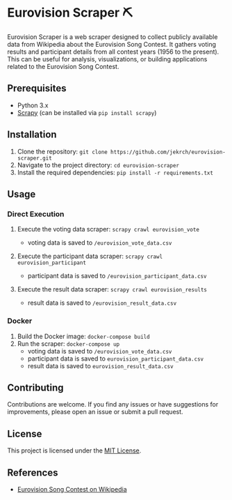 # Eurovision Scraper :pick:

Eurovision Scraper is a web scraper designed to collect publicly available data from Wikipedia about the Eurovision Song Contest. It gathers voting results and participant details from all contest years (1956 to the present). This can be useful for analysis, visualizations, or building applications related to the Eurovision Song Contest. 

## Prerequisites

- Python 3.x
- [Scrapy](https://scrapy.org/) (can be installed via `pip install scrapy`)

## Installation

1. Clone the repository: `git clone https://github.com/jekrch/eurovision-scraper.git`
2. Navigate to the project directory: `cd eurovision-scraper`
3. Install the required dependencies: `pip install -r requirements.txt`

## Usage

### Direct Execution

1. Execute the voting data scraper: `scrapy crawl eurovision_vote`
   - voting data is saved to `/eurovision_vote_data.csv`

2. Execute the participant data scraper: `scrapy crawl eurovision_participant`
   - participant data is saved to `/eurovision_participant_data.csv`

3. Execute the result data scraper: `scrapy crawl eurovision_results`
   - result data is saved to `/eurovision_result_data.csv`

### Docker

1. Build the Docker image: `docker-compose build`
2. Run the scraper: `docker-compose up`
   - voting data is saved to `/eurovision_vote_data.csv` 
   - participant data is saved to `eurovision_participant_data.csv`
   - result data is saved to `eurovision_result_data.csv`

## Contributing

Contributions are welcome. If you find any issues or have suggestions for improvements, please open an issue or submit a pull request.

## License

This project is licensed under the [MIT License](LICENSE).



## References

- [Eurovision Song Contest on Wikipedia](https://en.wikipedia.org/wiki/Eurovision_Song_Contest)
